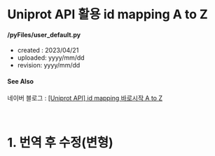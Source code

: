 # __Uniprot API 활용 id mapping A to Z__

#### /pyFiles/user_default.py
* created : 2023/04/21
* uploaded: yyyy/mm/dd
* revision: yyyy/mm/dd

#### See Also
네이버 블로그 : [[Uniprot API] id mapping 바로시작 A to Z][Ext1]


<br>

# 1. 번역 후 수정(변형)



[Ext1]:https://blog.naver.com/simhc0714/223005741556
